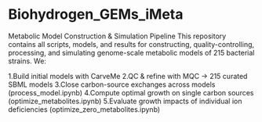 # Biohydrogen_GEMs_iMeta
Metabolic Model Construction & Simulation Pipeline
This repository contains all scripts, models, and results for constructing, quality-controlling, processing, and simulating genome-scale metabolic models of 215 bacterial strains. We:

1.Build initial models with CarveMe
2.QC & refine with MQC → 215 curated SBML models
3.Close carbon-source exchanges across models (process_model.ipynb)
4.Compute optimal growth on single carbon sources (optimize_metabolites.ipynb)
5.Evaluate growth impacts of individual ion deficiencies (optimize_zero_metabolites.ipynb)
